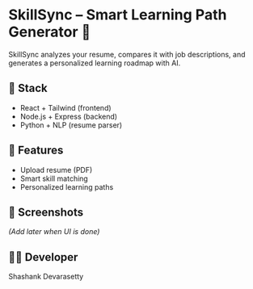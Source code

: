 # SkillSync – Smart Learning Path Generator 🚀

SkillSync analyzes your resume, compares it with job descriptions, and generates a personalized learning roadmap with AI.

## 🔧 Stack
- React + Tailwind (frontend)
- Node.js + Express (backend)
- Python + NLP (resume parser)

## 🚀 Features
- Upload resume (PDF)
- Smart skill matching
- Personalized learning paths

## 📸 Screenshots
*(Add later when UI is done)*

## 👨‍💻 Developer
Shashank Devarasetty
